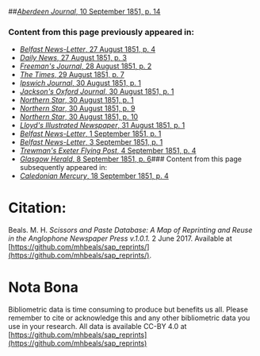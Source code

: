 ##[*Aberdeen Journal*, 10 September 1851, p. 14](https://mhbeals.github.io/sap_html/Aberdeen-Journal/Aberdeen-Journal-10-September-1851-p-14)

### Content from this page previously appeared in:
+ [*Belfast News-Letter*, 27 August 1851, p. 4](https://mhbeals.github.io/sap_html/Belfast-News-Letter/Belfast-News-Letter-27-August-1851-p-4)
+ [*Daily News*, 27 August 1851, p. 3](https://mhbeals.github.io/sap_html/Daily-News/Daily-News-27-August-1851-p-3)
+ [*Freeman's Journal*, 28 August 1851, p. 2](https://mhbeals.github.io/sap_html/Freeman's-Journal/Freeman's-Journal-28-August-1851-p-2)
+ [*The Times*, 29 August 1851, p. 7](https://mhbeals.github.io/sap_html/The-Times/The-Times-29-August-1851-p-7)
+ [*Ipswich Journal*, 30 August 1851, p. 1](https://mhbeals.github.io/sap_html/Ipswich-Journal/Ipswich-Journal-30-August-1851-p-1)
+ [*Jackson's Oxford Journal*, 30 August 1851, p. 1](https://mhbeals.github.io/sap_html/Jackson's-Oxford-Journal/Jackson's-Oxford-Journal-30-August-1851-p-1)
+ [*Northern Star*, 30 August 1851, p. 1](https://mhbeals.github.io/sap_html/Northern-Star/Northern-Star-30-August-1851-p-1)
+ [*Northern Star*, 30 August 1851, p. 9](https://mhbeals.github.io/sap_html/Northern-Star/Northern-Star-30-August-1851-p-9)
+ [*Northern Star*, 30 August 1851, p. 10](https://mhbeals.github.io/sap_html/Northern-Star/Northern-Star-30-August-1851-p-10)
+ [*Lloyd's Illustrated Newspaper*, 31 August 1851, p. 1](https://mhbeals.github.io/sap_html/Lloyd's-Illustrated-Newspaper/Lloyd's-Illustrated-Newspaper-31-August-1851-p-1)
+ [*Belfast News-Letter*, 1 September 1851, p. 1](https://mhbeals.github.io/sap_html/Belfast-News-Letter/Belfast-News-Letter-1-September-1851-p-1)
+ [*Belfast News-Letter*, 3 September 1851, p. 1](https://mhbeals.github.io/sap_html/Belfast-News-Letter/Belfast-News-Letter-3-September-1851-p-1)
+ [*Trewman's Exeter Flying Post*, 4 September 1851, p. 4](https://mhbeals.github.io/sap_html/Trewman's-Exeter-Flying-Post/Trewman's-Exeter-Flying-Post-4-September-1851-p-4)
+ [*Glasgow Herald*, 8 September 1851, p. 6](https://mhbeals.github.io/sap_html/Glasgow-Herald/Glasgow-Herald-8-September-1851-p-6)### Content from this page subsequently appeared in:
+ [*Caledonian Mercury*, 18 September 1851, p. 4](https://mhbeals.github.io/sap_html/Caledonian-Mercury/Caledonian-Mercury-18-September-1851-p-4)
                    
# Citation: 

Beals. M. H. *Scissors and Paste Database: A Map of Reprinting and Reuse in the Anglophone Newspaper Press v.1.0.1.* 2 June 2017. Available at [https://github.com/mhbeals/sap_reprints/](https://github.com/mhbeals/sap_reprints/). 
                    
# Nota Bona

Bibliometric data is time consuming to produce but benefits us all. Please remember to cite or acknowledge this and any other bibliometric data you use in your research. All data is available CC-BY 4.0 at [https://github.com/mhbeals/sap_reprints](https://github.com/mhbeals/sap_reprints)